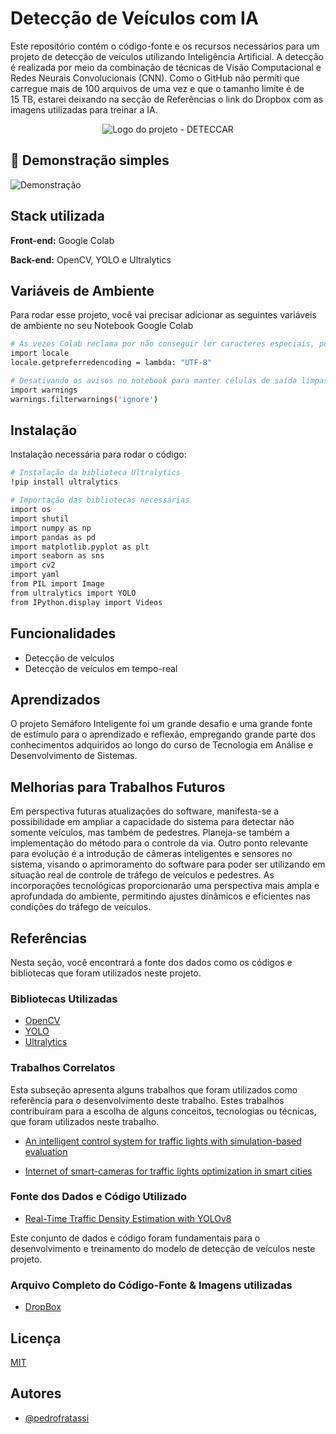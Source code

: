 
# Detecção de Veículos com IA

Este repositório contém o código-fonte e os recursos necessários para um projeto de detecção de veículos utilizando Inteligência Artificial. A detecção é realizada por meio da combinação de técnicas de Visão Computacional e Redes Neurais Convolucionais (CNN). Como o GitHub não permiti que carregue mais de 100 arquivos de uma vez e que o tamanho limite é de 15 TB, estarei deixando na secção de Referências o link do Dropbox com as imagens utilizadas para treinar a IA. 


<p align="center">
    <img src="https://i.imgur.com/5bSiK4U.png" alt="Logo do projeto - DETECCAR" />
</p>


## 🎥 Demonstração simples

![Demonstração](https://github.com/pedrofratassi/identificacao-veiculos/assets/102876098/c8d2aba1-2d5a-4ee7-9cff-3d37ec796056)


## Stack utilizada

**Front-end:** Google Colab

**Back-end:** OpenCV, YOLO e Ultralytics


## Variáveis de Ambiente

Para rodar esse projeto, você vai precisar adicionar as seguintes variáveis de ambiente no seu Notebook Google Colab

```bash
# Às vezes Colab reclama por não conseguir ler caracteres especiais, por isso vamos localmente forçá-lo leio-o diretamente.
import locale
locale.getpreferredencoding = lambda: "UTF-8"
```

```bash
# Desativando os avisos no notebook para manter células de saída limpas
import warnings
warnings.filterwarnings('ignore')
```
## Instalação

Instalação necessária para rodar o código:

```bash
# Instalação da biblioteca Ultralytics
!pip install ultralytics
```


```bash
# Importação das bibliotecas necessárias
import os
import shutil
import numpy as np
import pandas as pd
import matplotlib.pyplot as plt
import seaborn as sns
import cv2
import yaml
from PIL import Image
from ultralytics import YOLO
from IPython.display import Videos
```
    
## Funcionalidades

- Detecção de veículos
- Detecção de veículos em tempo-real


## Aprendizados

O projeto Semáforo Inteligente foi um grande desafio e uma grande fonte de estímulo para o aprendizado e reflexão, empregando grande parte dos conhecimentos adquiridos ao longo do curso de Tecnologia em Análise e Desenvolvimento de Sistemas.


## Melhorias para Trabalhos  Futuros

Em perspectiva futuras atualizações do software, manifesta-se a possibilidade em ampliar a capacidade do sistema para detectar não somente veículos, mas também de pedestres. Planeja-se também a implementação do método para o controle da via. Outro ponto relevante para evolução é a introdução de câmeras inteligentes e sensores no sistema, visando o aprimoramento do software para poder ser utilizando em situação real de controle de tráfego de veículos e pedestres. As incorporações tecnológicas proporcionarão uma perspectiva mais ampla e aprofundada do ambiente, permitindo ajustes dinâmicos e eficientes nas condições do tráfego de veículos.


## Referências
Nesta seção, você encontrará a fonte dos dados como os códigos e bibliotecas que foram utilizados neste projeto. 

### Bibliotecas Utilizadas
 - [OpenCV](https://github.com/opencv/opencv)
 - [YOLO](https://github.com/AlexeyAB/darknet)
 - [Ultralytics](https://github.com/ultralytics/ultralytics)

### Trabalhos Correlatos
Esta subseção apresenta alguns trabalhos que foram utilizados como referência para o desenvolvimento deste trabalho. Estes trabalhos contribuíram para a escolha de alguns conceitos, tecnologias ou técnicas, que foram utilizados neste trabalho.

- [An intelligent control system for traffic lights with simulation-based evaluation](https://www.sciencedirect.com/science/article/abs/pii/S096706611630212X)

 - [Internet of smart-cameras for traffic lights optimization in smart cities](https://www.sciencedirect.com/science/article/pii/S2542660520300433)

### Fonte dos Dados e Código Utilizado
 - [Real-Time Traffic Density Estimation with YOLOv8](https://www.kaggle.com/code/farzadnekouei/real-time-traffic-density-estimation-with-yolov8)

Este conjunto de dados e código foram fundamentais para o desenvolvimento e treinamento do modelo de detecção de veículos neste projeto.

### Arquivo Completo do Código-Fonte & Imagens utilizadas
- [DropBox](https://www.dropbox.com/scl/fi/ykmx853vfkx6bf6ezph3r/DETECCAR.zip?rlkey=i521eryq319cwczij6fylwn3c&dl=0)

## Licença

[MIT](https://choosealicense.com/licenses/mit/)


## Autores

- [@pedrofratassi](https://github.com/pedrofratassi)

